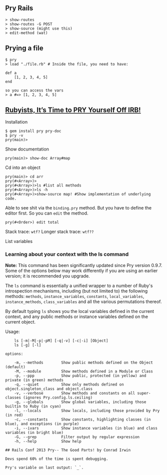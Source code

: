 
## Pry Rails
    
    > show-routes
    > show-routes -G POST
    > show-source (might use this)
    > edit-method (wat)



## Prying a file

    $ pry
    > load "./file.rb" # Inside the file, you need to have: 
    
    def a
        [1, 2, 3, 4, 5]
    end

    so you can access the vars
    > a #=> [1, 2, 3, 4, 5]


## [Rubyists, It’s Time to PRY Yourself Off IRB!](http://www.sitepoint.com/rubyists-time-pry-irb/)

Installation

	$ gem install pry pry-doc
	$ pry -v
	pry(main)>

Show documentation

	pry(main)> show-doc Array#map

Cd into an object
	
	pry(main)> cd arr
	pry(#<Array>)>
	pry(#<Array>)>ls #list all methods
	pry(#<Array>)>ls -h
	pry(#<Array>)>show-source map! #Show implementation of underlying code.

Able to see shit via the `binding.pry` method. But you have to define the editor first. So you can `edit` the method.

	pry(#<Order>) edit total

Stack trace: `wtf?` Longer stack trace: `wtf??`

List variables

### Learning about your context with the ls command

**Note:** This command has been significantly updated since Pry version 0.9.7. Some of the options below may work differently if you are using an earlier version; it is recommended you upgrade.

The `ls` command is essentially a unified wrapper to a number of Ruby's introspection mechanisms, including (but not limited to) the following methods: `methods`, `instance_variables`, `constants`, `local_variables`, `instance_methods`, `class_variables` and all the various permutations thereof.

By default typing `ls` shows you the local variables defined in the current context, and any public methods or instance variables defined on the current object.

Usage: 

```
    ls [-m|-M|-p|-pM] [-q|-v] [-c|-i] [Object]
    ls [-g] [-l]

options:

    -m, --methods        Show public methods defined on the Object (default)
    -M, --module         Show methods defined in a Module or Class
    -p, --ppp            Show public, protected (in yellow) and private (in green) methods
    -q, --quiet          Show only methods defined on object.singleton_class and object.class
    -v, --verbose        Show methods and constants on all super-classes (ignores Pry.config.ls.ceiling)
    -g, --globals        Show global variables, including those builtin to Ruby (in cyan)
    -l, --locals         Show locals, including those provided by Pry (in red)
    -c, --constants      Show constants, highlighting classes (in blue), and exceptions (in purple)
    -i, --ivars          Show instance variables (in blue) and class variables (in bright blue)
    -G, --grep           Filter output by regular expression
    -h, --help           Show help

## Rails Conf 2013 Pry-- The Good Parts! by Conrad Irwin

Devs spend 60% of the time is spent debugging.

Pry's variable on last output: `_`.

